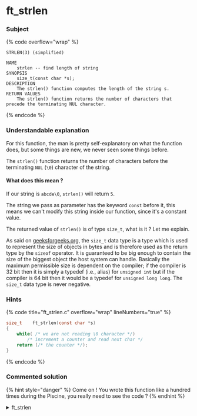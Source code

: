 # ft\_strlen

### Subject

{% code overflow="wrap" %}
```
STRLEN(3) (simplified)

NAME
    strlen -- find length of string
SYNOPSIS
    size_t(const char *s);
DESCRIPTION
    The strlen() function computes the length of the string s.
RETURN VALUES
    The strlen() function returns the number of characters that precede the terminating NUL character.
```
{% endcode %}

### Understandable explanation

For this function, the man is pretty self-explanatory on what the function does, but some things are new, we never seen some things before.

The `strlen()` function returns the number of characters before the terminating `NUL` (`\0`) character of the string.

#### What does this mean ?

If our string is `abcde\0`, `strlen()` will return `5`.

The string we pass as parameter has the keyword `const` before it, this means we can't modify this string inside our function, since it's a constant value.

The returned value of `strlen()` is of type `size_t`, what is it ? Let me explain.

As said on [geeksforgeeks.org](https://geeksforgeeks.org/size_t-data-type-c-language), the `size_t` data type is a type which is used to represent the size of objects in bytes and is therefore used as the return type by the `sizeof` operator. It is guaranteed to be big enough to contain the size of the biggest object the host system can handle. Basically the maximum permissible size is dependent on the compiler; if the compiler is 32 bit then it is simply a typedef (i.e., alias) for `unsigned int` but if the compiler is 64 bit then it would be a typedef for `unsigned long long`. The `size_t` data type is never negative.

### Hints

{% code title="ft_strlen.c" overflow="wrap" lineNumbers="true" %}
```c
size_t    ft_strlen(const char *s)
{
    while( /* we are not reading \0 character */)
        /* increment a counter and read next char */
    return (/* the counter */);
}
```
{% endcode %}

### Commented solution

{% hint style="danger" %}
Come on ! You wrote this function like a hundred times during the Piscine, you really need to see the code ?
{% endhint %}

<details>

<summary>ft_strlen</summary>

{% code title="ft_strlen.c" overflow="wrap" lineNumbers="true" %}
```c
#include "libft.h"

size_t    ft_strlen(cont char *s)
{
    /* usually we declare our counter as an int, but for this one
     * we'll declare it as a size_t since size_t is bigger than int
     */
    size_t    i;
    
    i = 0;
    /* we then iterate over all the characters in the s array
     * you might think there's no exit condition on this loop but
     * there is. If the character we read is \0 then the loop
     * condition will evaluate to false, therefore not going into
     * it again.
     */
    while (s[i])
        i++;
    /* as said in the hint, we return the counter, it will be equal
     * to the number of character before the terminating \0
     * character
     */
    return (i);
}
```
{% endcode %}

</details>
